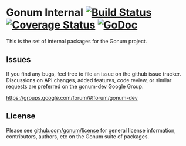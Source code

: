 # Gonum Internal [![Build Status](https://travis-ci.org/gonum/internal.svg?branch=master)](https://travis-ci.org/gonum/internal) [![Coverage Status](https://coveralls.io/repos/gonum/internal/badge.svg?branch=master&service=github)](https://coveralls.io/github/gonum/internal?branch=master) [![GoDoc](https://godoc.org/github.com/gonum/internal?status.svg)](https://godoc.org/github.com/gonum/internal)

This is the set of internal packages for the Gonum project.

## Issues

If you find any bugs, feel free to file an issue on the github issue tracker. Discussions on API changes, added features, code review, or similar requests are preferred on the gonum-dev Google Group.

https://groups.google.com/forum/#!forum/gonum-dev

## License

Please see [github.com/gonum/license](https://github.com/gonum/license) for general license information, contributors, authors, etc on the Gonum suite of packages.

